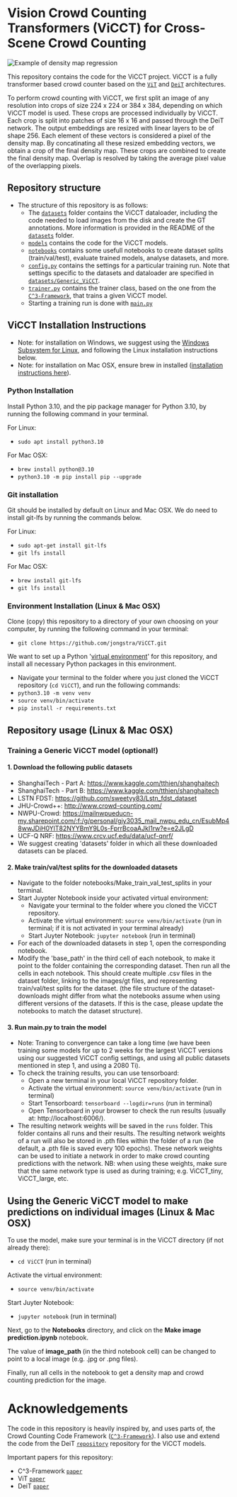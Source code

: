 # Vision Crowd Counting Transformers (ViCCT) for Cross-Scene Crowd Counting

![Example of density map regression](./misc/example_images/ViCCT_architecture.jpg?raw=true "ViCCT architecture")

This repository contains the code for the ViCCT project. ViCCT is a fully transformer based crowd counter based on the [`ViT`](https://arxiv.org/abs/2010.11929) and [`DeiT`](https://arxiv.org/abs/2012.12877) architectures.


To perform crowd counting with ViCCT, we first split an image of any resolution into crops of size 224 x 224 or 384 x 384, depending on which ViCCT model is used. These crops are processed individually by ViCCT. Each crop is split into patches of size 16 x 16 and passed through the DeiT network. The output embeddings are resized with linear layers to be of shape 256. Each element of these vectors is considered a pixel of the density map. By concatinating all these resized embedding vectors, we obtain a crop of the final density map. These crops are combined to create the final density map. Overlap is resolved by taking the average pixel value of the overlapping pixels.


## Repository structure

* The structure of this repository is as follows:
  * The [`datasets`](/datasets) folder contains the ViCCT dataloader, including the code needed to load images from the disk and create the GT annotations. More information is provided in the README of the [`datasets`](/datasets) folder.
  * [`models`](/models) contains the code for the ViCCT models.
  * [`notebooks`](/notebooks) contains some usefull notebooks to create dataset splits (train/val/test), evaluate trained models, analyse datasets, and more.
  * [`config.py`](config.py) contains the settings for a particular training run. Note that settings specific to the datasets and dataloader are specified in [`datasets/Generic_ViCCT`](/datasets/Generic_ViCCT).
  * [`trainer.py`](trainer.py) contains the trainer class, based on the one from the [`C^3-Framework`](https://arxiv.org/abs/1907.02724), that trains a given ViCCT model.
  * Starting a training run is done with [`main.py`](main.py)


## ViCCT Installation Instructions
- Note: for installation on Windows, we suggest using the [Windows Subsystem for Linux](https://docs.microsoft.com/en-us/windows/wsl/install), and following the Linux installation instructions below.
- Note: for installation on Mac OSX, ensure brew in installed ([installation instructions here](https://brew.sh/)).


### Python Installation
Install Python 3.10, and the pip package manager for Python 3.10, by running the following command in your terminal.

For Linux:
- `sudo apt install python3.10`

For Mac OSX:
- `brew install python@3.10`
- `python3.10 -m pip install pip --upgrade`


### Git installation
Git should be installed by default on Linux and Mac OSX. We do need to install git-lfs by running the commands below.

For Linux:
- `sudo apt-get install git-lfs`
- `git lfs install`

For Mac OSX:
- `brew install git-lfs`
- `git lfs install`


### Environment Installation (Linux & Mac OSX)
Clone (copy) this repository to a directory of your own choosing on your computer, by running the following command in your terminal:
- `git clone https://github.com/jongstra/ViCCT.git`

We want to set up a Python '[virtual environment](https://docs.python.org/3/library/venv.html#:~:text=A%20virtual%20environment%20is%20a,part%20of%20your%20operating%20system.)' for this repository, and install all necessary Python packages in this environment.
- Navigate your terminal to the folder where you just cloned the ViCCT repository (`cd ViCCT`), and run the following commands:
- `python3.10 -m venv venv`
- `source venv/bin/activate`
- `pip install -r requirements.txt`


## Repository usage (Linux & Mac OSX)

### Training a Generic ViCCT model (optional!)
#### 1. Download the following public datasets
- ShanghaiTech - Part A: https://www.kaggle.com/tthien/shanghaitech
- ShanghaiTech - Part B: https://www.kaggle.com/tthien/shanghaitech
- LSTN FDST: https://github.com/sweetyy83/Lstn_fdst_dataset
- JHU-Crowd++: http://www.crowd-counting.com/
- NWPU-Crowd: https://mailnwpueducn-my.sharepoint.com/:f:/g/personal/gjy3035_mail_nwpu_edu_cn/EsubMp48wwJDiH0YlT82NYYBmY9L0s-FprrBcoaAJkI1rw?e=e2JLgD
- UCF-Q NRF: https://www.crcv.ucf.edu/data/ucf-qnrf/
- We suggest creating 'datasets' folder in which all these downloaded datasets can be placed.


#### 2. Make train/val/test splits for the downloaded datasets
- Navigate to the folder notebooks/Make_train_val_test_splits in your terminal.
- Start Juypter Notebook inside your activated virtual environment:
  - Navigate your terminal to the folder where you cloned the ViCCT repository.
  - Activate the virtual environment: `source venv/bin/activate` (run in terminal; if it is not activated in your terminal already)
  - Start Juyter Notebook: `jupyter notebook` (run in terminal)
- For each of the downloaded datasets in step 1, open the corresponding notebook.
- Modify the 'base_path' in the third cell of each notebook, to make it point to the folder containing the corresponding dataset. Then run all the cells in each notebook. This should create multiple .csv files in the dataset folder, linking to the images/gt files, and representing train/val/test splits for the dataset. (the file structure of the dataset-downloads might differ from what the notebooks assume when using different versions of the datasets. If this is the case, please update the notebooks to match the dataset structure).


#### 3. Run main.py to train the model
- Note: Traning to convergence can take a long time (we have been training some models for up to 2 weeks for the largest ViCCT versions using our suggested ViCCT config settings, and using all public datasets mentioned in step 1, and using a 2080 Ti).
- To check the training results, you can use tensorboard:
  - Open a new terminal in your local ViCCT repository folder.
  - Activate the virtual environment: `source venv/bin/activate` (run in terminal)
  - Start Tensorboard: `tensorboard --logdir=runs` (run in terminal)
  - Open Tensorboard in your browser to check the run results (usually at: http://localhost:6006/).
- The resulting network weights will be saved in the `runs` folder. This folder contains all runs and their results. The resulting network weights of a run will also be stored in .pth files within the folder of a run (be default, a .pth file is saved every 100 epochs). These network weights can be used to initiate a network in order to make crowd counting predictions with the network. NB: when using these weights, make sure that the same network type is used as during training; e.g. ViCCT_tiny, ViCCT_large, etc.


## Using the Generic ViCCT model to make predictions on individual images (Linux & Mac OSX)

To use the model, make sure your terminal is in the ViCCT directory (if not already there):
- `cd ViCCT` (run in terminal)

Activate the virtual environment:
- `source venv/bin/activate`

Start Juyter Notebook:
- `jupyter notebook` (run in terminal)

Next, go to the **Notebooks** directory, and click on the **Make image prediction.ipynb** notebook.

The value of **image_path** (in the third notebook cell) can be changed to point to a local image (e.g. .jpg or .png files).

Finally, run all cells in the notebook to get a density map and crowd counting prediction for the image.


# Acknowledgements

The code in this repository is heavily inspired by, and uses parts of, the Crowd Counting Code Framework ([`C^3-Framework`](https://github.com/gjy3035/C-3-Framework)). I also use and extend the code from the DeiT [`repository`](https://github.com/facebookresearch/deit) repository for the ViCCT models.


Important papers for this repository:
 - C^3-Framework [`paper`](https://arxiv.org/abs/1907.02724)
 - ViT [`paper`](https://arxiv.org/abs/2010.11929)
 - DeiT [`paper`](https://arxiv.org/abs/2012.12877)
